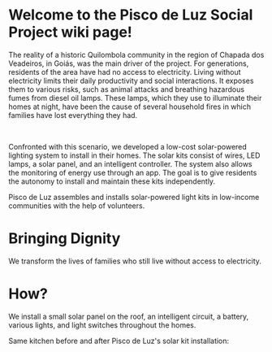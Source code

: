 # Welcome to the Pisco de Luz Social Project wiki page!

<p>The reality of a historic Quilombola community in the region of Chapada dos Veadeiros, in Goiás, was the main driver of the project. For generations, residents of the area have had no access to electricity. Living without electricity limits their daily productivity and social interactions. It exposes them to various risks, such as animal attacks and breathing hazardous fumes from diesel oil lamps. These lamps, which they use to illuminate their homes at night, have been the cause of several household fires in which families have lost everything they had.</p>
​
<p>Confronted with this scenario, we developed a low-cost solar-powered lighting system to install in their homes. The solar kits consist of wires, LED lamps, a solar panel, and an intelligent controller. The system also allows the monitoring of energy use through an app. The goal is to give residents the autonomy to install and maintain these kits independently.</p>


Pisco de Luz assembles and installs solar-powered light kits in low-income communities with the help of volunteers.

# Bringing Dignity

We transform the lives of families who still live without access to electricity. 

# How?

We install a small solar panel on the roof, an intelligent circuit, a battery, various lights, and light switches throughout the homes.



Same kitchen before and after Pisco de Luz's solar kit installation:
